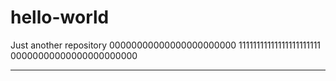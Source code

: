 # hello-world
Just another repository
00000000000000000000000
11111111111111111111111
00000000000000000000000
_______________________
